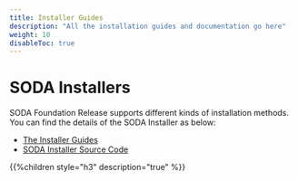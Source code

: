 ```yaml
---
title: Installer Guides
description: "All the installation guides and documentation go here"
weight: 10
disableToc: true
---
```

# SODA Installers

SODA Foundation Release supports different kinds of installation methods. 
You can find the details of the SODA Installer as below:

 - [The Installer Guides](https://docs.sodafoundation.io/soda-gettingstarted/installation/)
 - [SODA Installer Source Code](https://github.com/sodafoundation/installer)

{{%children style="h3" description="true" %}}  

